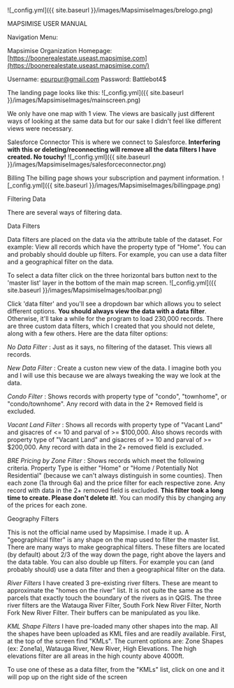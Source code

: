 ![_config.yml]({{ site.baseurl }}/images/MapsimiseImages/brelogo.png)

MAPSIMISE USER MANUAL


Navigation Menu:


Mapsimise Organization Homepage: [https://boonerealestate.useast.mapsimise.com](https://boonerealestate.useast.mapsimise.com/)

Username: epurpur@gmail.com
Password: Battlebot4$

The landing page looks like this:
![_config.yml]({{ site.baseurl }}/images/MapsimiseImages/mainscreen.png)

We only have one map with 1 view. The views are basically just different ways of looking at the same
data but for our sake I didn't feel like different views were necessary. 

Salesforce Connector
This is where we connect to Salesforce. **Interfering with this or deleting/reconnecting will 
remove all the data filters I have created. No touchy!**
![_config.yml]({{ site.baseurl }}/images/MapsimiseImages/salesforceconnector.png)

Billing
The billing page shows your subscription and payment information.
![_config.yml]({{ site.baseurl }}/images/MapsimiseImages/billingpage.png)




Filtering Data

There are several ways of filtering data.

Data Filters

Data filters are placed on the data via the attribute table of the dataset. For example: View all 
records which have the property type of "Home". You can and probably should double up filters. For example, you can use a data filter and a geographical filter on the data. 

To select a data filter click on the three horizontal bars button next to the 'master list' layer in the bottom of the main map screen. ![_config.yml]({{ site.baseurl }}/images/MapsimiseImages/toolbar.png) 

Click 'data filter' and you'll see a dropdown bar which allows you to select different options. **You 
should always view the data with a data filter**. Otherwise, it'll take a while for the program to load 
230,000 records. There are three custom data filters, which I created that you should not delete, along with a few others. Here are the data filter options:

<em> No Data Filter </em>: Just as it says, no filtering of the dataset. This views all records.

<em> New Data Filter </em>: Create a custon new view of the data. I imagine both you and I will use this 
because we are always tweaking the way we look at the data.

<em> Condo Filter </em>: Shows records with property type of "condo", "townhome", or "condo/townhome". 
Any record with data in the 2+ Removed field is excluded.

<em> Vacant Land Filter </em>: Shows all records with property type of "Vacant Land" and gisacres of <= 10 and parval of >= $100,000. Also shows records with property type of "Vacant Land" and gisacres of >= 10 and parval of >= $200,000. Any record with data in the 2+ removed field is excluded.

<em> BRE Pricing by Zone Filter </em>: Shows records which meet the following criteria. Property Type is either "Home" or "Home / Potentially Not Residential" (because we can't always distinguish in some counties). Then each zone (1a through 6a) and the price filter for each respective zone. Any record with data in the 2+ removed field is excluded. **This filter took a long time to create. Please don't delete it!**. You can modify this by changing any of the prices for each zone. 




Geography Filters

This is not the official name used by Mapsimise. I made it up. A "geographical filter" is any shape on the map used to filter the master list. There are many ways to make geographical filters. These filters are located (by default) about 2/3 of the way down the page, right above the layers and the data table. You can also double up filters. For example you can (and probably should) use a data filter and then a geographical filter on the data. 

<em> River Filters </em> I have created 3 pre-existing river filters. These are meant to approximate the "homes on the river" list. It is not quite the same as the parcels that exactly touch the boundary of the rivers as in QGIS. The three river filters are the Watauga River Filter, South Fork New River Filter, North Fork New River Filter. Their buffers can be manipulated as you like. 

<em> KML Shape Filters </em> I have pre-loaded many other shapes into the map. All the shapes have been uploaded as KML files and are readily available. First, at the top of the screen find "KMLs". The current options are: Zone Shapes (ex: Zone1a), Watauga River, New River, High Elevations. The high elevations filter are all areas in the high county above 4000ft.

To use one of these as a data filter, from the "KMLs" list, click on one and it will pop up on the right side of the screen









